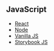 ## JavaScript

- [React](react)
- [Node](node)
- [Vanilla JS](vanilla)
- [Storybook JS](storybook)

